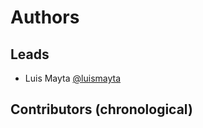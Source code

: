 <!-- Space: AnsibleRoleCommon -->
<!-- Parent: Project -->
<!-- Title: Project Authors -->

<!-- Label: AnsibleRoleCommon -->
<!-- Label: Project -->
<!-- Label: Authors -->
<!-- Include: docs/disclaimer.md -->
<!-- Include: ac:toc -->

# Authors

## Leads

- Luis Mayta [@luismayta](https://github.com/luismayta)

## Contributors (chronological)
